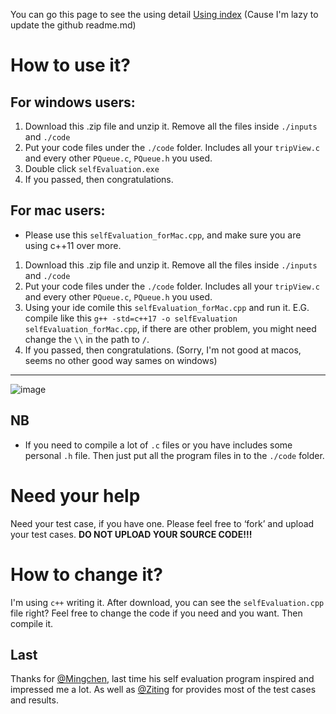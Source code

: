 You can go this page to see the using detail [Using index](https://irradiated-edam-663.notion.site/readme-fe7d99f436364566882f7f904c10a43e) (Cause I'm lazy to update the github readme.md)

# How to use it?

## For windows users:
1. Download this .zip file and unzip it. Remove all the files inside `./inputs` and `./code`
2. Put your code files under the `./code` folder. Includes all your `tripView.c` and every other `PQueue.c`, `PQueue.h` you used.
3. Double click `selfEvaluation.exe` 
4. If you passed, then congratulations.
   
## For mac users:
- Please use this `selfEvaluation_forMac.cpp`, and make sure you are using c++11 over more. 
1. Download this .zip file and unzip it. Remove all the files inside `./inputs` and `./code`
2. Put your code files under the `./code` folder. Includes all your `tripView.c` and every other `PQueue.c`, `PQueue.h` you used.
3. Using your ide comile this `selfEvaluation_forMac.cpp` and run it. E.G. compile like this `g++ -std=c++17 -o selfEvaluation selfEvaluation_forMac.cpp`, if there are other problem, you might need change the `\\` in the path to `/`.
4. If you passed, then congratulations.
(Sorry, I'm not good at macos, seems no other good way sames on windows)
----
![image](https://irradiated-edam-663.notion.site/image/https%3A%2F%2Fprod-files-secure.s3.us-west-2.amazonaws.com%2Fba4db526-e34a-4ea1-8afc-4393e69c357c%2Fd3c1f258-f1ca-4973-b17f-c5ebc27867ab%2FUntitled.png?table=block&id=7653d57b-3eab-45f0-bc97-e811e729b6f7&spaceId=ba4db526-e34a-4ea1-8afc-4393e69c357c&width=2000&userId=&cache=v2)

## NB

- If you need to compile a lot of `.c` files or you have includes some personal `.h` file. Then just put all the program files in to the `./code` folder.

# Need your help

Need your test case, if you have one. Please feel free to ‘fork’ and upload your test cases. **DO NOT UPLOAD YOUR SOURCE CODE!!!**

# How to change it?

I'm using `c++` writing it.  After download, you can see the `selfEvaluation.cpp` file right? Feel free to change the code if you need and you want. Then compile it.

## Last
Thanks for [@Mingchen](https://github.com/Maka314), last time his self evaluation program inspired and impressed me a lot. As well as [@Ziting](https://github.com/Lztmeow) for provides most of the test cases and results.
